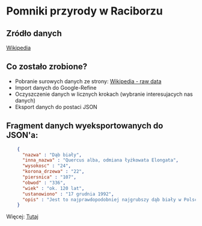 # Pomniki przyrody w Raciborzu

## Zródło danych
[Wikipedia](http://pl.wikipedia.org/wiki/Pomniki_przyrody_w_Raciborzu)

## Co zostało zrobione?

* Pobranie surowych danych ze strony: [Wikipedia - raw data](http://pl.wikipedia.org/w/index.php?title=Pomniki_przyrody_w_Raciborzu&action=edit&section=1)
* Import danych do Google-Refine
* Oczyszczenie danych w licznych krokach (wybranie interesujacych nas danych)
* Eksport danych do postaci JSON 


## Fragment danych wyeksportowanych do JSON'a:
```json
    {
      "nazwa" : "Dąb biały",
      "inna_nazwa" : "Quercus alba, odmiana łyżkowata Elongata",
      "wysokosc" : "24",
      "korona_drzewa" : "22",
      "piersnica" : "107",
      "obwod" : "336",
      "wiek" : "ok. 120 lat",
      "ustanowiono" : "17 grudnia 1992",
      "opis" : "Jest to najprawdopodobniej najgrubszy dąb biały w Polsce. Znajduje się w dobrym stanie zdrowotnym. Objęto go ochroną w celach naukowo-dydaktycznych, ze względu na atrakcyjny pokrój drzewa oraz budowę morfologiczną liści i kory drzewa, a także ze względu na pokaźne rozmiary. Jest to również egzotyczny gatunek pochodzący z Ameryki Północnej, rzadko spotykany w Polsce."
    }
```
Więcej: [Tutaj](/data/json/pomniki_przyrody_w_raciborzu.json)
